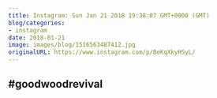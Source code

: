 ```yaml
---
title: Instagram: Sun Jan 21 2018 19:38:07 GMT+0000 (GMT)
blog/categories:
- instagram
date: 2018-01-21
image: images/blog/1516563487412.jpg
originalURL: https://www.instagram.com/p/BeKqXkyHSyL/
---
```


#goodwoodrevival
-------------------------